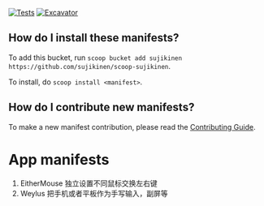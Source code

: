 [![Tests](https://github.com/SuJiKinen/scoop-sujikinen/actions/workflows/ci.yml/badge.svg)](https://github.com/SuJiKinen/scoop-sujikinen/actions/workflows/ci.yml) [![Excavator](https://github.com/SuJiKinen/scoop-sujikinen/actions/workflows/excavator.yml/badge.svg)](https://github.com/SuJiKinen/scoop-sujikinen/actions/workflows/excavator.yml)


How do I install these manifests?
---------------------------------

To add this bucket, run `scoop bucket add sujikinen https://github.com/sujikinen/scoop-sujikinen`.

To install, do `scoop install <manifest>`.

How do I contribute new manifests?
----------------------------------

To make a new manifest contribution, please read the [Contributing Guide](https://github.com/ScoopInstaller/.github/blob/main/.github/CONTRIBUTING.md).


# App manifests
1. EitherMouse 独立设置不同鼠标交换左右键
2. Weylus 把手机或者平板作为手写输入，副屏等


